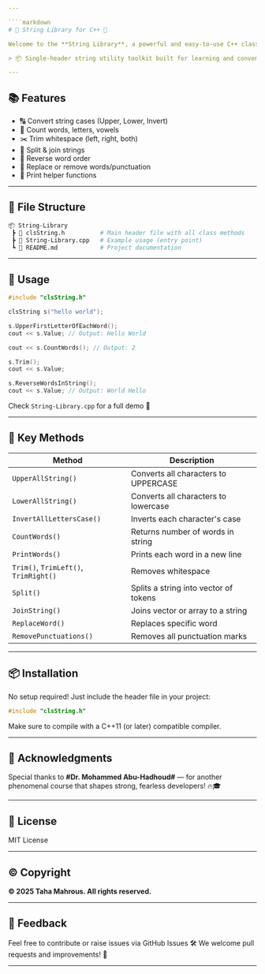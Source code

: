 ```yaml
---

````markdown
# 🧵 String Library for C++ 🚀

Welcome to the **String Library**, a powerful and easy-to-use C++ class designed to extend and simplify string manipulation.

> 📦 Single-header string utility toolkit built for learning and convenience.

---
```


## 📚 Features

- 🔠 Convert string cases (Upper, Lower, Invert)
- 🧮 Count words, letters, vowels
- ✂️ Trim whitespace (left, right, both)
- 🧩 Split & join strings
- 🔁 Reverse word order
- 🔄 Replace or remove words/punctuation
- 📢 Print helper functions

---

## 📁 File Structure

```bash
📦 String-Library
 ┣ 📄 clsString.h          # Main header file with all class methods
 ┣ 📄 String-Library.cpp   # Example usage (entry point)
 ┗ 📜 README.md            # Project documentation
````

---

## 🧪 Usage

```cpp
#include "clsString.h"

clsString s("hello world");

s.UpperFirstLetterOfEachWord();
cout << s.Value; // Output: Hello World

cout << s.CountWords(); // Output: 2

s.Trim();
cout << s.Value;

s.ReverseWordsInString();
cout << s.Value; // Output: World Hello
```

Check `String-Library.cpp` for a full demo 📜

---

## 🧠 Key Methods

| Method                                | Description                           |
| ------------------------------------- | ------------------------------------- |
| `UpperAllString()`                    | Converts all characters to UPPERCASE  |
| `LowerAllString()`                    | Converts all characters to lowercase  |
| `InvertAllLettersCase()`              | Inverts each character's case         |
| `CountWords()`                        | Returns number of words in string     |
| `PrintWords()`                        | Prints each word in a new line        |
| `Trim()`, `TrimLeft()`, `TrimRight()` | Removes whitespace                    |
| `Split()`                             | Splits a string into vector of tokens |
| `JoinString()`                        | Joins vector or array to a string     |
| `ReplaceWord()`                       | Replaces specific word                |
| `RemovePunctuations()`                | Removes all punctuation marks         |

---

## 📦 Installation

No setup required! Just include the header file in your project:

```cpp
#include "clsString.h"
```

Make sure to compile with a C++11 (or later) compatible compiler.

---

## 🙏 Acknowledgments

Special thanks to **#Dr. Mohammed Abu-Hadhoud#** — for another phenomenal course that shapes strong, fearless developers! 🔥🎓

---

## 📜 License

MIT License

---

## ©️ Copyright

**© 2025 Taha Mahrous. All rights reserved.**

---

## 💬 Feedback

Feel free to contribute or raise issues via GitHub Issues 🛠️
We welcome pull requests and improvements! 🙌

---

```